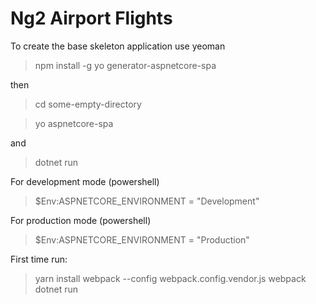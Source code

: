 Ng2 Airport Flights
=====================

To create the base skeleton application use yeoman

> npm install -g yo generator-aspnetcore-spa

then

> cd some-empty-directory

> yo aspnetcore-spa

and 

> dotnet run

For development mode (powershell)
> $Env:ASPNETCORE_ENVIRONMENT = "Development"

For production mode (powershell)
> $Env:ASPNETCORE_ENVIRONMENT = "Production"

First time run:
> yarn install
> webpack --config webpack.config.vendor.js
> webpack
> dotnet run

